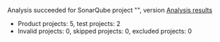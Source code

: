 Analysis succeeded for SonarQube project "", version  [Analysis results](https://sonarcloud.io/dashboard/index/CosminSontu:SpecDrill)
- Product projects: 5, test projects: 2
- Invalid projects: 0, skipped projects: 0, excluded projects: 0

